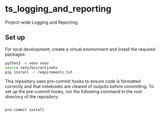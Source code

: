 # ts_logging_and_reporting

Project-wide Logging and Reporting


## Set up

For local development, create a virtual environment and install the required packages:

```bash
python3 -m venv venv
source venv/bin/activate
pip install -r requirements.txt
```

This repository uses pre-commit hooks to ensure code is formatted correctly and that notebooks are cleared of outputs before committing. To set up the pre-commit hooks, run the following command in the root directory of the repository:

```bash

pre-commit install
```
